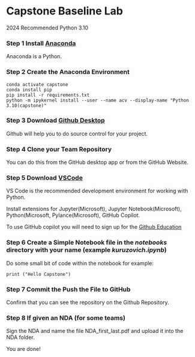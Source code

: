 # Capstone Baseline Lab

2024 Recommended Python 3.10

### Step 1 Install [Anaconda](https://www.anaconda.com/download)
Anaconda is a Python. 

### Step 2 Create the Anaconda Environment
```conda create --name capstone python=3.10
conda activate capstone
conda install pip
pip install -r requirements.txt
python -m ipykernel install --user --name acv --display-name "Python 3.10(capstone)"
```

### Step 3 Download [Github Desktop](https://desktop.github.com)
Github will help you to do source control for your project. 

### Step 4 Clone your Team Repository
You can do this from the GitHub desktop app or from the GitHub Website. 

### Step 5 Download [VSCode](https://code.visualstudio.com/download ) 
VS Code is the recommended development environment for working with Python. 

Install extensions for Jupyter(Microsoft), Jupyter Notebook(Microsoft), Python(Microsoft, Pylance(Microsoft), GitHub Copilot.

To use GitHub copilot you will need to sign up for the [Github Education](https://education.github.com/students)

### Step 6 Create a Simple Notebook file in the *notebooks* directory with your name (example *kuruzovich.ipynb*)
Do some small bit of code within the notebook for example:

```
print ("Hello Capstone")
```

### Step 7 Commit the Push the File to GitHub
Confirm that you can see the repository on the Github Repository. 

### Step 8 If given an NDA (for some teams)
Sign the NDA and name the file NDA_first_last.pdf and upload it into the NDA folder. 

You are done! 

